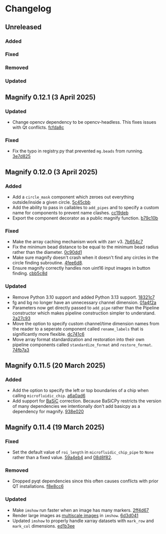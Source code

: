 # Changelog

## Unreleased

### Added

### Fixed

### Removed

### Updated


## Magnify 0.12.1 (3 April 2025)

### Updated
 - Change opencv dependency to be opencv-headless. This fixes issues with Qt conflicts. [fcfda8c](https://github.com/FordyceLab/magnify/commit/fcfda8cf961191f257deca0505d64dff6589cbb8)

### Fixed
 - Fix the typo in registry.py that prevented `mg.beads` from running. [3e7d825](https://github.com/FordyceLab/magnify/commit/3e7d82583191f6cc751eb623fca226630e50f2e5)

## Magnify 0.12.0 (3 April 2025)

### Added
 - Add a `circle_mask` component which zeroes out everything outside/inside a given circle. [5c45cbb](https://github.com/FordyceLab/magnify/commit/5c45cbbe820121e7cf1e38a492ee9f573ff1e7f7)
 - Add the ability to pass in callables to `add_pipes` and to specify a custom name for components to prevent name clashes. [cc19deb](https://github.com/FordyceLab/magnify/commit/cc19debac94aff56edb217b1ad83acbd2a11ba33)
 - Export the component decorator as a public magnify function. [b79c10b](https://github.com/FordyceLab/magnify/commit/b79c10ba24e751bd86ab4a4628708729378cbcb9)

### Fixed
 - Make the array caching mechanism work with zarr v3. [7b654c7](https://github.com/FordyceLab/magnify/commit/7b654c744a917bc087ae5023aa6ed655d0cbb722)
 - Fix the minimum bead distance to be equal to the minimum bead radius rather than the diameter. [0c90dd1](https://github.com/FordyceLab/magnify/commit/0c90dd1a856390304581f02db3f61900273a9bd3)
 - Make sure magnify doesn't crash when it doesn't find any circles in the circle finding subroutine. [4fee6d8](https://github.com/FordyceLab/magnify/commit/4fee6d8e7572bca75b60f26d58fb5333a15dfc52).
 - Ensure magnify correctly handles non uint16 input images in button finding. [cbb5c8d](https://github.com/FordyceLab/magnify/commit/cbb5c8d9da2c63f2b6849ec1808104e5bc407784)

### Updated
 - Remove Python 3.10 support and added Python 3.13 support. [18321c7](https://github.com/FordyceLab/magnify/commit/18321c7101d481ec8b5017cca6454e2f8f4d56ab)
 - fg and bg no longer have an unnecessary channel dimension. [01a4f2a](https://github.com/FordyceLab/magnify/commit/01a4f2adb47bf72ebdabd0dafd22d6b53be31add)
 - Parameters now get directly passed to `add_pipe` rather than the Pipeline constructor which makes pipeline construction simpler to understand. [2a27c93](https://github.com/FordyceLab/magnify/commit/2a27c93e6d375568e9ec0c4b6652509f6d61dc7e)
 - Move the option to specify custom channel/time dimension names from the reader to a seperate component called `rename_labels` that is significantly more flexible. [dc741c6](https://github.com/FordyceLab/magnify/commit/dc741c613456d97bb59084f40bc41e10ca012f80)
 - Move array format standardization and restoration into their own pipeline components called `standardize_format` and `restore_format`. [74fb7a3](https://github.com/FordyceLab/magnify/commit/74fb7a3ffcbc2dfbbe6bda90dd4876686a326851)


## Magnify 0.11.5 (20 March 2025)

### Added
 - Add the option to specify the left or top boundaries of a chip when calling `microfluidic_chip`. [a6a0ad6](https://github.com/FordyceLab/magnify/commit/a6a0ad64be723be07e573c3146c683a026bdc8b9)
 - Add support for [BaSiC](https://github.com/peng-lab/BaSiCPy) correction. Because BaSiCPy restricts the version of many dependencies we intentionally don't add basicpy as a dependency for magnify. [938e020](https://github.com/FordyceLab/magnify/commit/938e0207e4ccca5d767d3eb44e508e2b2b140280)


## Magnify 0.11.4 (19 March 2025)

### Fixed
 - Set the default value of `roi_length` in `microfluidic_chip_pipe` to `None` rather than a fixed value. [59a4eb4](https://github.com/FordyceLab/magnify/commit/59a4eb48338d24ee3faeb31487940d5061978db5) and [08d8f82](https://github.com/FordyceLab/magnify/commit/08d8f82abb0e194e27e8def9b6e6c444a8a29c97).

### Removed
 - Dropped pyqt dependencies since this often causes conflicts with prior QT installations. [f8e8cc6](https://github.com/FordyceLab/magnify/commit/f8e8cc67a1838ab7ecb592af4f1b104f122b077d)

### Updated
 - Make `imshow` run faster when an image has many markers. [2ff4d67](https://github.com/FordyceLab/magnify/commit/2ff4d678d153d82caa912518bdf750d4b382d6db)
 - Render large images as [multiscale images](https://napari.org/stable/howtos/layers/image.html#multiscale-images) in `imshow`. [6d3d041](https://github.com/FordyceLab/magnify/commit/6d3d041ecb8cd9df737a151715e5252e9c9f2b7b)
 - Updated `imshow` to properly handle xarray datasets with `mark_row` and `mark_col` dimensions. [ed1b3ee](https://github.com/FordyceLab/magnify/commit/ed1b3ee0017e3c91034942a6ad2531f32bfaa103)
